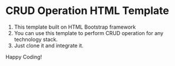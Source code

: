 # CRUD Operation HTML Template

1. This template built on HTML Bootstrap framework
2. You can use this template to perform CRUD operation for any technology stack.
3. Just clone it and integrate it.

Happy Coding!
